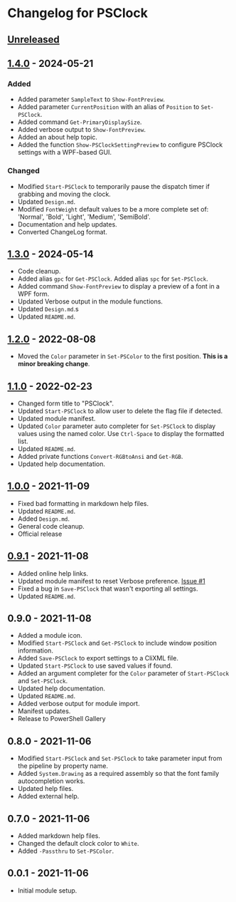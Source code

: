 # Changelog for PSClock

## [Unreleased]

## [1.4.0] - 2024-05-21

### Added

- Added parameter `SampleText` to `Show-FontPreview`.
- Added parameter `CurrentPosition` with an alias of `Position` to `Set-PSClock`.
- Added command `Get-PrimaryDisplaySize`.
- Added verbose output to `Show-FontPreview`.
- Added an about help topic.
- Added the function `Show-PSClockSettingPreview` to configure PSClock settings with a WPF-based GUI.

### Changed

- Modified `Start-PSClock` to temporarily pause the dispatch timer if grabbing and moving the clock.
- Updated `Design.md`.
- Modified `FontWeight` default values to be a more complete set of: 'Normal', 'Bold', 'Light', 'Medium', 'SemiBold'.
- Documentation and help updates.
- Converted ChangeLog format.

## [1.3.0] - 2024-05-14

- Code cleanup.
- Added alias `gpc` for `Get-PSClock`.
  Added alias `spc` for `Set-PSClock`.
- Added command `Show-FontPreview` to display a preview of a font in a WPF form.
- Updated Verbose output in the module functions.
- Updated `Design.md`.s
- Updated `README.md`.

## [1.2.0] - 2022-08-08

- Moved the `Color` parameter in `Set-PSColor` to the first position. __This is a minor breaking change__.

## [1.1.0] - 2022-02-23

- Changed form title to "PSClock".
- Updated `Start-PSClock` to allow user to delete the flag file if detected.
- Updated module manifest.
- Updated `Color` parameter auto completer for `Set-PSClock` to display values using the named color. Use `Ctrl-Space` to display the formatted list.
- Updated `README.md`.
- Added private functions `Convert-RGBtoAnsi` and `Get-RGB`.
- Updated help documentation.

## [1.0.0] - 2021-11-09

- Fixed bad formatting in markdown help files.
- Updated `README.md`.
- Added `Design.md`.
- General code cleanup.
- Official release

## [0.9.1] - 2021-11-08

- Added online help links.
- Updated module manifest to reset Verbose preference. [Issue #1](https://github.com/jdhitsolutions/PSClock/issues/1)
- Fixed a bug in `Save-PSClock` that wasn't exporting all settings.
- Updated `README.md`.

## 0.9.0 - 2021-11-08

- Added a module icon.
- Modified `Start-PSClock` and `Get-PSClock` to include window position information.
- Added `Save-PSClock` to export settings to a CliXML file.
- Updated `Start-PSClock` to use saved values if found.
- Added an argument completer for the `Color` parameter of `Start-PSClock` and `Set-PSClock`.
- Updated help documentation.
- Updated `README.md`.
- Added verbose output for module import.
- Manifest updates.
- Release to PowerShell Gallery

## 0.8.0 - 2021-11-06

- Modified `Start-PSClock` and `Set-PSClock` to take parameter input from the pipeline by property name.
- Added `System.Drawing` as a required assembly so that the font family autocompletion works.
- Updated help files.
- Added external help.

## 0.7.0 - 2021-11-06

- Added markdown help files.
- Changed the default clock color to `White`.
- Added `-Passthru` to `Set-PSColor`.

## 0.0.1 - 2021-11-06

- Initial module setup.

[Unreleased]: https://github.com/jdhitsolutions/PSClock/compare/v1.4.0..HEAD
[1.4.0]: https://github.com/jdhitsolutions/PSClock/compare/v1.3.0..v1.4.0
[1.3.0]: https://github.com/jdhitsolutions/PSClock/compare/v1.2.0..v1.3.0
[1.2.0]: https://github.com/jdhitsolutions/PSClock/compare/v1.1.0..v1.2.0
[1.1.0]: https://github.com/jdhitsolutions/PSClock/compare/v1.0.0..v1.1.0
[1.0.0]: https://github.com/jdhitsolutions/PSClock/compare/v0.9.1..v1.0.0
[0.9.1]: https://github.com/jdhitsolutions/PSClock/compare/v0.9.0..v0.9.1